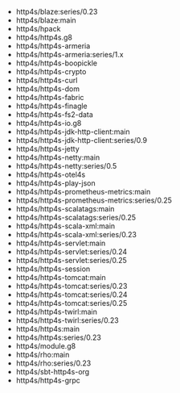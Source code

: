 - http4s/blaze:series/0.23
- http4s/blaze:main
- http4s/hpack
- http4s/http4s.g8
- http4s/http4s-armeria
- http4s/http4s-armeria:series/1.x
- http4s/http4s-boopickle
- http4s/http4s-crypto
- http4s/http4s-curl
- http4s/http4s-dom
- http4s/http4s-fabric
- http4s/http4s-finagle
- http4s/http4s-fs2-data
- http4s/http4s-io.g8
- http4s/http4s-jdk-http-client:main
- http4s/http4s-jdk-http-client:series/0.9
- http4s/http4s-jetty
- http4s/http4s-netty:main
- http4s/http4s-netty:series/0.5
- http4s/http4s-otel4s
- http4s/http4s-play-json
- http4s/http4s-prometheus-metrics:main
- http4s/http4s-prometheus-metrics:series/0.25
- http4s/http4s-scalatags:main
- http4s/http4s-scalatags:series/0.25
- http4s/http4s-scala-xml:main
- http4s/http4s-scala-xml:series/0.23
- http4s/http4s-servlet:main
- http4s/http4s-servlet:series/0.24
- http4s/http4s-servlet:series/0.25
- http4s/http4s-session
- http4s/http4s-tomcat:main
- http4s/http4s-tomcat:series/0.23
- http4s/http4s-tomcat:series/0.24
- http4s/http4s-tomcat:series/0.25
- http4s/http4s-twirl:main
- http4s/http4s-twirl:series/0.23
- http4s/http4s:main
- http4s/http4s:series/0.23
- http4s/module.g8
- http4s/rho:main
- http4s/rho:series/0.23
- http4s/sbt-http4s-org
- http4s/http4s-grpc
